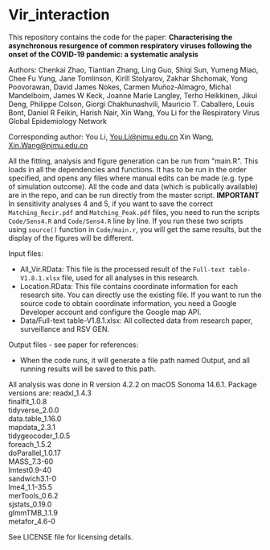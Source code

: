 # Vir_interaction
 
This repository contains the code for the paper: **Characterising the asynchronous resurgence of common respiratory viruses following the onset of the COVID-19 pandemic: a systematic analysis**

Authors: Chenkai Zhao, Tiantian Zhang, Ling Guo, Shiqi Sun, Yumeng Miao, Chee Fu Yung, Jane Tomlinson, Kirill Stolyarov, Zakhar Shchomak, Yong Poovorawan, David James Nokes, Carmen Muñoz-Almagro, Michal Mandelboim, James W Keck, Joanne Marie Langley, Terho Heikkinen, Jikui Deng, Philippe Colson, Giorgi Chakhunashvili, Mauricio T. Caballero, Louis Bont, Daniel R Feikin, Harish Nair, Xin Wang, You Li for the Respiratory Virus Global Epidemiology Network

Corresponding author: 
You Li, You.Li@njmu.edu.cn 
Xin Wang, Xin.Wang@njmu.edu.cn

All the fitting, analysis and figure generation can be run from "main.R". This loads in all the dependencies and functions. It has to be run in the order specified, and opens any files where manual edits can be made (e.g. type of simulation outcome). All the code and data (which is publically available) are in the repo, and can be run directly from the master script. 
**IMPORTANT**
In sensitivity analyses 4 and 5, if you want to save the correct `Matching_Recir.pdf` and `Matching_Peak.pdf` files, you need to run the scripts `Code/Sens4.R` and `Code/Sens4.R` line by line. If you run these two scripts using `source()` function in `Code/main.r`, you will get the same results, but the display of the figures will be different.



Input files: 
- All_Vir.RData: This file is the processed result of the `Full-text table-V1.8.1.xlsx` file, used for all analyses in this research.
- Location.RData: This file contains coordinate information for each research site. You can directly use the existing file. If you want to run the source code to obtain coordinate information, you need a Google Developer account and configure the Google map API.
- Data/Full-text table-V1.8.1.xlsx: All collected data from research paper, surveillance and RSV GEN.

Output files - see paper for references: 
- When the code runs, it will generate a file path named Output, and all running results will be saved to this path.


All analysis was done in R version 4.2.2 on macOS Sonoma 14.6.1. Package versions are: 
readxl_1.4.3  
finalfit_1.0.8  
tidyverse_2.0.0  
data.table_1.16.0  
mapdata_2.3.1  
tidygeocoder_1.0.5  
foreach_1.5.2  
doParallel_1.0.17  
MASS_7.3-60  
lmtest0.9-40  
sandwich3.1-0  
lme4_1.1-35.5  
merTools_0.6.2  
sjstats_0.19.0  
glmmTMB_1.1.9  
metafor_4.6-0  



See LICENSE file for licensing details.